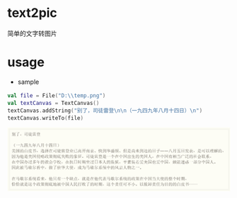 # text2pic
简单的文字转图片

# usage
- sample
```kotlin
val file = File("D:\\temp.png")
val textCanvas = TextCanvas()
textCanvas.addString("别了，司徒雷登\n\n（一九四九年八月十四日）\n")
textCanvas.writeTo(file)
```
![](\temp.png)